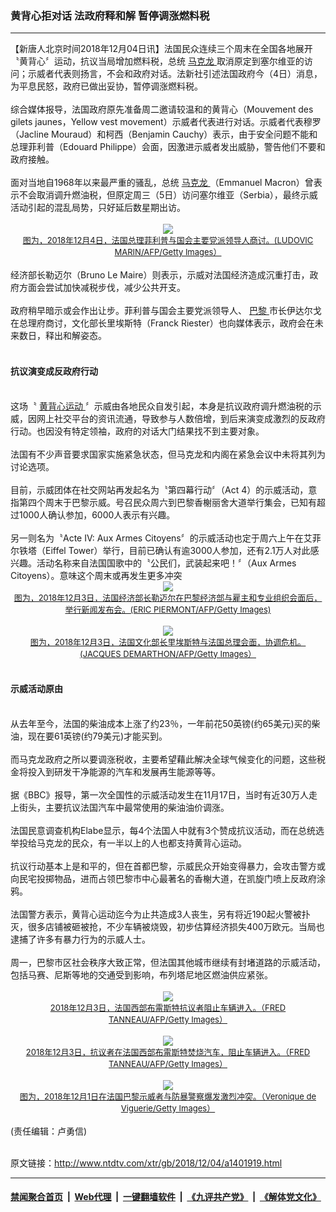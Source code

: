 ### 黄背心拒对话 法政府释和解 暂停调涨燃料税
------------------------

<div class="wysiwyg">
 【新唐人北京时间2018年12月04日讯】法国民众连续三个周末在全国各地展开〝黄背心〞运动，抗议当局增加燃料税，总统
 <a href="http://www.ntdtv.com/xtr/gb/articlelistbytag_马克龙.html" target="_blank">
  马克龙
 </a>
 取消原定到塞尔维亚的访问；示威者代表则扬言，不会和政府对话。法新社引述法国政府今（4日）消息，为平息民怒，政府已做出妥协，暂停调涨燃料税。
 <br/>
 <br/>
 综合媒体报导，法国政府原先准备周二邀请较温和的黄背心（Mouvement des gilets jaunes，Yellow vest movement）示威者代表进行对话。示威者代表穆罗（Jacline Mouraud）和柯西（Benjamin Cauchy）表示，由于安全问题不能和总理菲利普（Edouard Philippe）会面，因激进示威者发出威胁，警告他们不要和政府接触。
 <br/>
 <br/>
 面对当地自1968年以来最严重的骚乱，总统
 <a href="http://www.ntdtv.com/xtr/gb/articlelistbytag_马克龙.html" target="_blank">
  马克龙
 </a>
 （Emmanuel Macron）曾表示不会取消调升燃油税，但原定周三（5日）访问塞尔维亚（Serbia），最终示威活动引起的混乱局势，只好延后数星期出访。
 <br/>
 <br/>
 <center>
  <a href="http://imgs.ntdtv.com/pic/2018/12-4/p9156093a992019827.jpg" target="_blank">
   <img border="0" src="http://imgs.ntdtv.com/pic/2018/12-4/p9156093a992019827-ss.jpg"/>
   <br/>
   <font size="-1">
    图为，2018年12月4日，法国总理菲利普与国会主要党派领导人商讨。(LUDOVIC MARIN/AFP/Getty Images）
   </font>
  </a>
 </center>
 <br/>
 经济部长勒迈尔（Bruno Le Maire）则表示，示威对法国经济造成沉重打击，政府方面会尝试加快减税步伐，减少公共开支。
 <br/>
 <br/>
 政府稍早暗示或会作出让步。菲利普与国会主要党派领导人、
 <a href="http://www.ntdtv.com/xtr/gb/articlelistbytag_巴黎.html" target="_blank">
  巴黎
 </a>
 市长伊达尔戈在总理府商讨，文化部长里埃斯特（Franck Riester）也向媒体表示，政府会在未来数日，释出和解姿态。
 <br/>
 <br/>
 <h4>
  抗议演变成反政府行动
 </h4>
 <br/>
 这场〝
 <a href="http://www.ntdtv.com/xtr/gb/articlelistbytag_黄背心运动.html" target="_blank">
  黄背心运动
 </a>
 〞示威由各地民众自发引起，本身是抗议政府调升燃油税的示威，因网上社交平台的资讯流通，导致参与人数倍增，到后来演变成激烈的反政府行动。也因没有特定领袖，政府的对话大门结果找不到主要对象。
 <br/>
 <br/>
 法国有不少声音要求国家实施紧急状态，但马克龙和内阁在紧急会议中未将其列为讨论选项。
 <br/>
 <br/>
 目前，示威团体在社交网站再发起名为〝第四幕行动〞（Act 4）的示威活动，意指第四个周末于巴黎示威。号召民众周六到巴黎香榭丽舍大道举行集会，已知有超过1000人确认参加，6000人表示有兴趣。
 <br/>
 <br/>
 另一则名为〝Acte IV: Aux Armes Citoyens〞的示威活动也定于周六上午在艾菲尔铁塔（Eiffel Tower）举行，目前已确认有逾3000人参加，还有2.1万人对此感兴趣。活动名称来自法国国歌中的〝公民们，武装起来吧！〞（Aux Armes Citoyens）。意味这个周末或再发生更多冲突
 <br/>
 <center>
  <a href="http://imgs.ntdtv.com/pic/2018/12-4/p9156091a189860288.jpg" target="_blank">
   <img border="0" src="http://imgs.ntdtv.com/pic/2018/12-4/p9156091a189860288-ss.jpg"/>
   <br/>
   <font size="-1">
    图为，2018年12月3日，法国经济部长勒迈尔在巴黎经济部与雇主和专业组织会面后，举行新闻发布会。(ERIC PIERMONT/AFP/Getty Images)
   </font>
  </a>
  <br/>
  <br/>
  <a href="http://imgs.ntdtv.com/pic/2018/12-4/p9156092a871886103.jpg" target="_blank">
   <img border="0" src="http://imgs.ntdtv.com/pic/2018/12-4/p9156092a871886103-ss.jpg"/>
   <br/>
   <font size="-1">
    图为，2018年12月3日，法国文化部长里埃斯特与法国总理会面，协调危机。(JACQUES DEMARTHON/AFP/Getty Images）
   </font>
  </a>
 </center>
 <br/>
 <h4>
  示威活动原由
 </h4>
 <br/>
 从去年至今，法国的柴油成本上涨了约23％，一年前花50英镑(约65美元)买的柴油，现在要61英镑(约79美元)才能买到。
 <br/>
 <br/>
 而马克龙政府之所以要调涨税收，主要希望藉此解决全球气候变化的问题，这些税金将投入到研发干净能源的汽车和发展再生能源等等。
 <br/>
 <br/>
 据《BBC》报导，第一次全国性的示威活动发生在11月17日，当时有近30万人走上街头，主要抗议法国汽车中最常使用的柴油油价调涨。
 <br/>
 <br/>
 法国民意调查机构Elabe显示，每4个法国人中就有3个赞成抗议活动，而在总统选举投给马克龙的民众，有一半以上的人也都支持黄背心运动。
 <br/>
 <br/>
 抗议行动基本上是和平的，但在首都巴黎，示威民众开始变得暴力，会攻击警方或向民宅投掷物品，进而占领巴黎市中心最著名的香榭大道，在凯旋门喷上反政府涂鸦。
 <br/>
 <br/>
 法国警方表示，黄背心运动迄今为止共造成3人丧生，另有将近190起火警被扑灭，很多店铺被砸被抢，不少车辆被烧毁，初步估算经济损失400万欧元。当局也逮捕了许多有暴力行为的示威人士。
 <br/>
 <br/>
 周一，巴黎市区社会秩序大致正常，但法国其他城市继续有封堵道路的示威活动，包括马赛、尼斯等地的交通受到影响，布列塔尼地区燃油供应紧张。
 <br/>
 <br/>
 <center>
  <a href="http://imgs.ntdtv.com/pic/2018/12-4/p9156121a998493031.jpg" target="_blank">
   <img border="0" src="http://imgs.ntdtv.com/pic/2018/12-4/p9156121a998493031-ss.jpg"/>
   <br/>
   <font size="-1">
    2018年12月3日，法国西部布雷斯特抗议者阻止车辆进入。（FRED TANNEAU/AFP/Getty Images）
   </font>
  </a>
  <br/>
  <br/>
  <a href="http://imgs.ntdtv.com/pic/2018/12-4/p9156122a843719360.jpg" target="_blank">
   <img border="0" src="http://imgs.ntdtv.com/pic/2018/12-4/p9156122a843719360-ss.jpg"/>
   <br/>
   <font size="-1">
    2018年12月3日，抗议者在法国西部布雷斯特焚烧汽车，阻止车辆进入。（FRED TANNEAU/AFP/Getty Images）
   </font>
  </a>
  <br/>
  <br/>
  <a href="http://imgs.ntdtv.com/pic/2018/12-4/p9156141a827086713.jpg" target="_blank">
   <img border="0" src="http://imgs.ntdtv.com/pic/2018/12-4/p9156141a827086713-ss.jpg"/>
   <br/>
   <font size="-1">
    图为，2018年12月1日在法国巴黎示威者与防暴警察爆发激烈冲突。（Veronique de Viguerie/Getty Images）
   </font>
  </a>
 </center>
 <br/>
 (责任编辑：卢勇信)
</div>

<br/>原文链接：http://www.ntdtv.com/xtr/gb/2018/12/04/a1401919.html


------------------------
#### [禁闻聚合首页](https://github.com/gfw-breaker/banned-news/blob/master/README.md) &nbsp;|&nbsp; [Web代理](https://github.com/gfw-breaker/open-proxy/blob/master/README.md) &nbsp;|&nbsp; [一键翻墙软件](https://github.com/gfw-breaker/nogfw/blob/master/README.md) &nbsp;|&nbsp; [《九评共产党》](https://github.com/gfw-breaker/9ping.md/blob/master/README.md#九评之一评共产党是什么) &nbsp;|&nbsp; [《解体党文化》](https://github.com/gfw-breaker/jtdwh.md/blob/master/README.md#绪论)